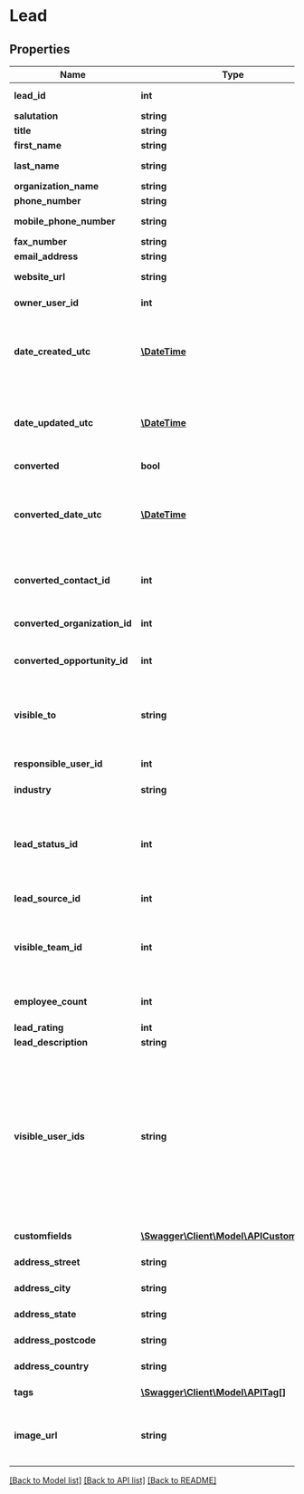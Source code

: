 # Lead

## Properties
Name | Type | Description | Notes
------------ | ------------- | ------------- | -------------
**lead_id** | **int** | Unique ID for the Lead record | [optional] 
**salutation** | **string** | Salutation | [optional] 
**title** | **string** | Salutation | [optional] 
**first_name** | **string** | First/Given Name | [optional] 
**last_name** | **string** | Last/Family/Surname of the Lead | 
**organization_name** | **string** | Organisation Name | [optional] 
**phone_number** | **string** | Phone Number | [optional] 
**mobile_phone_number** | **string** | Mobile Phone Number | [optional] 
**fax_number** | **string** | Fax Number | [optional] 
**email_address** | **string** | Email Address | [optional] 
**website_url** | **string** | Website URL Address | [optional] 
**owner_user_id** | **int** | User ID of the Lead owner | [optional] 
**date_created_utc** | [**\DateTime**](\DateTime.md) | Date and time Lead record creates, as Coordinated Universal Time (read only, automatically generated by server) | [optional] 
**date_updated_utc** | [**\DateTime**](\DateTime.md) | Date and time Lead record updated, as Coordinated Universal Time (read only, automatically generated by server) | [optional] 
**converted** | **bool** | IsConverted Lead | [optional] 
**converted_date_utc** | [**\DateTime**](\DateTime.md) | Date and time Lead record converted to opportunity, as Coordinated Universal Time (read only, automatically generated by server) | [optional] 
**converted_contact_id** | **int** | The Contact ID resulted from a Lead conversion process to Opportunity | [optional] 
**converted_organization_id** | **int** | The Opportunity ID resulted from a Lead conversion process | [optional] 
**converted_opportunity_id** | **int** | The Opportunity ID resulted from a Lead conversion process | [optional] 
**visible_to** | **string** | This field can have one of the following values: &#39;Everyone&#39; (Default), &#39;Owner&#39;, &#39;Team&#39;, or &#39;Individuals&#39;.\&quot; | [optional] 
**responsible_user_id** | **int** | Responsible User&#39;s ID. | [optional] 
**industry** | **string** | The associated Industry | [optional] 
**lead_status_id** | **int** | Lead Statuses which will be having a value pair of (status and status type) i.e. (Contacted, OPEN) or (Converted, CLOSED) | [optional] 
**lead_source_id** | **int** | Lead Source i.e. web, phone etc | [optional] 
**visible_team_id** | **int** | If VISIBLE_TO is &#39;Team&#39;, then this should be a Team ID, which must be a valid TEAM_ID record locator. | [optional] 
**employee_count** | **int** | Employee count for the lead&#39;s organization | [optional] 
**lead_rating** | **int** | Lead&#39;s Rating | [optional] 
**lead_description** | **string** | Lead&#39;s Description | [optional] 
**visible_user_ids** | **string** | If VISIBLE_TO is &#39;Individuals&#39;, then this should be a comma-separated list of User IDs. This field is always empty in the response. Upon successful POST or PUT an anonymous team is created from the list of IDs, and the response will contain a VISIBLE_TEAM_ID. | [optional] 
**customfields** | [**\Swagger\Client\Model\APICustomField[]**](APICustomField.md) | Set of custom fields attached to the Lead | [optional] 
**address_street** | **string** | Set of addresses attached to the Lead | [optional] 
**address_city** | **string** | Address street attached to the Lead | [optional] 
**address_state** | **string** | Address state attached to the Lead | [optional] 
**address_postcode** | **string** | Address postal code attached to the Lead | [optional] 
**address_country** | **string** | Address country attached to the Lead | [optional] 
**tags** | [**\Swagger\Client\Model\APITag[]**](APITag.md) | Set of tags attached to the Lead | [optional] 
**image_url** | **string** | Url of the Image for the Lead.  Use the &#39;leads/:id/image&#39; endpoint to change the image. | [optional] 

[[Back to Model list]](../README.md#documentation-for-models) [[Back to API list]](../README.md#documentation-for-api-endpoints) [[Back to README]](../README.md)


